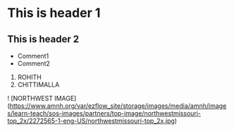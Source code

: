# This is header 1 
## This is header 2 

* Comment1
* Comment2

1. ROHITH
1. CHITTIMALLA




! [NORTHWEST IMAGE] (https://www.amnh.org/var/ezflow_site/storage/images/media/amnh/images/learn-teach/sos-images/partners/top-image/northwestmissouri-top_2x/2272565-1-eng-US/northwestmissouri-top_2x.jpg)

